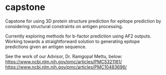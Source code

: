 # capstone
Capstone for using 3D protein structure prediction for epitope prediction by considering structural constraints on antigen processing.

Currently exploring methods for b-factor prediction using AF2 outputs. Working towards a straightforward solution to generating epitope predictions given an antigen sequence.

See the work of our Advisor, Dr. Ramgopal Mettu, below: 
https://www.ncbi.nlm.nih.gov/pmc/articles/PMC5321161/
https://www.ncbi.nlm.nih.gov/pmc/articles/PMC10483696/
